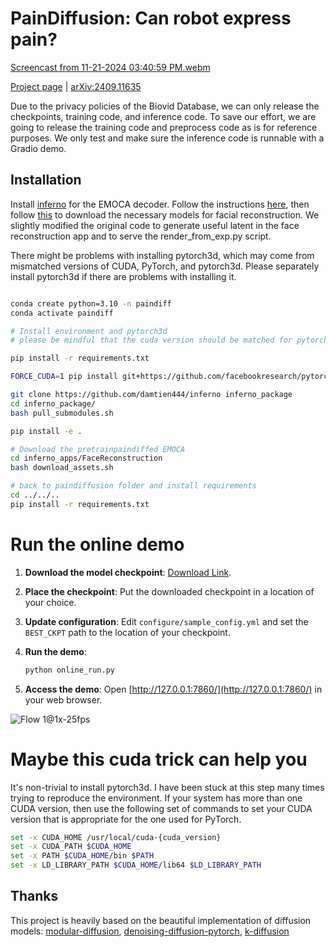 # PainDiffusion: Can robot express pain?

[Screencast from 11-21-2024 03:40:59 PM.webm](https://github.com/user-attachments/assets/d3b130cf-67a9-4064-8961-3bd4516af658)

[Project page](https://damtien444.github.io/paindf/) | [arXiv:2409.11635](https://arxiv.org/pdf/2409.11635)

Due to the privacy policies of the Biovid Database, we can only release the checkpoints, training code, and inference code. To save our effort, we are going to release the training code and preprocess code as is for reference purposes. We only test and make sure the inference code is runnable with a Gradio demo. 

## Installation

Install [inferno](https://github.com/radekd91/inferno) for the EMOCA decoder. Follow the instructions [here](https://github.com/damtien444/inferno?tab=readme-ov-file#installation), then follow [this](https://github.com/damtien444/inferno?tab=readme-ov-file#installation) to download the necessary models for facial reconstruction. We slightly modified the original code to generate useful latent in the face reconstruction app and to serve the render_from_exp.py script.

There might be problems with installing pytorch3d, which may come from mismatched versions of CUDA, PyTorch, and pytorch3d. Please separately install pytorch3d if there are problems with installing it.

```bash

conda create python=3.10 -n paindiff 
conda activate paindiff

# Install environment and pytorch3d
# please be mindful that the cuda version should be matched for pytorch and your current cuda system, https://pytorch.org/get-started/locally/

pip install -r requirements.txt

FORCE_CUDA=1 pip install git+https://github.com/facebookresearch/pytorch3d.git@stable

git clone https://github.com/damtien444/inferno inferno_package
cd inferno_package/
bash pull_submodules.sh

pip install -e .

# Download the pretrainpaindiffed EMOCA
cd inferno_apps/FaceReconstruction
bash download_assets.sh

# back to paindiffusion folder and install requirements
cd ../../..
pip install -r requirements.txt
```

# Run the online demo


1. **Download the model checkpoint**: [Download Link](https://drive.google.com/file/d/1sh7JdYWcz-Z-pc30mWtl7TOKxzHwz80V/view?usp=sharing).
2. **Place the checkpoint**: Put the downloaded checkpoint in a location of your choice.
3. **Update configuration**: Edit `configure/sample_config.yml` and set the `BEST_CKPT` path to the location of your checkpoint.
4. **Run the demo**:

   ```bash
   python online_run.py
   ```

5. **Access the demo**: Open [http://127.0.0.1:7860/](http://127.0.0.1:7860/) in your web browser.

![Flow 1@1x-25fps](https://github.com/user-attachments/assets/41bf9e82-d544-4ee2-b9e5-bfcf2f7abbe8)

# Maybe this cuda trick can help you

It's non-trivial to install pytorch3d. I have been stuck at this step many times trying to reproduce the environment. If your system has more than one CUDA version, then use the following set of commands to set your CUDA version that is appropriate for the one used for PyTorch.
```bash
set -x CUDA_HOME /usr/local/cuda-{cuda_version}
set -x CUDA_PATH $CUDA_HOME
set -x PATH $CUDA_HOME/bin $PATH
set -x LD_LIBRARY_PATH $CUDA_HOME/lib64 $LD_LIBRARY_PATH
```


## Thanks
This project is heavily based on the beautiful implementation of diffusion models: [modular-diffusion](https://github.com/myscience/modular-diffusion), [denoising-diffusion-pytorch](https://github.com/lucidrains/denoising-diffusion-pytorch), [k-diffusion](https://github.com/crowsonkb/k-diffusion)
